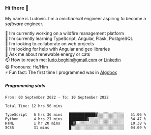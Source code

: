 ### Hi there 👋

My name is Ludovic. I'm a *mechanical* engineer aspiring to become a *software* engineer.

 🔭 I’m currently working on a wildfire management platform<br/>
 🌱 I’m currently learning TypeScript, Angular, Flask, PostgreSQL<br/>
 👯 I’m looking to collaborate on web projects<br/>
 🤔 I’m looking for help with Angular and geo libraries<br/>
 💬 Ask me about renewable energy or cats<br/>
 📫 How to reach me: ludo.beghin@gmail.com or [Linkedin](https://www.linkedin.com/in/ludovic-beghin/)<br/>
 😄 Pronouns: He/Him<br/>
 ⚡ Fun fact: The first time I programmed was in [Algobox](https://fr.wikipedia.org/wiki/Algobox)<br/>

##### Programming stats
<!--START_SECTION:waka-->

```text
From: 03 September 2022 - To: 10 September 2022

Total Time: 12 hrs 56 mins

TypeScript   6 hrs 36 mins   ████████████▓░░░░░░░░░░░░   51.06 %
Python       4 hrs 27 mins   ████████▓░░░░░░░░░░░░░░░░   34.47 %
HTML         1 hr 20 mins    ██▓░░░░░░░░░░░░░░░░░░░░░░   10.38 %
SCSS         31 mins         █░░░░░░░░░░░░░░░░░░░░░░░░   04.09 %
```

<!--END_SECTION:waka-->
